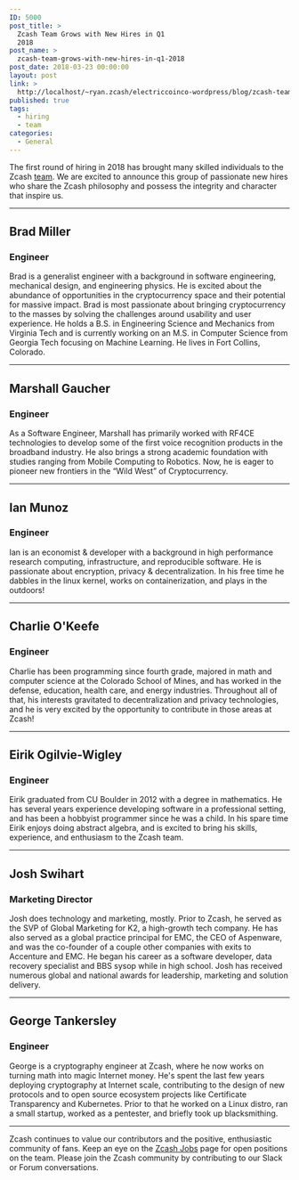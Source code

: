 ```yaml
---
ID: 5000
post_title: >
  Zcash Team Grows with New Hires in Q1
  2018
post_name: >
  zcash-team-grows-with-new-hires-in-q1-2018
post_date: 2018-03-23 00:00:00
layout: post
link: >
  http://localhost/~ryan.zcash/electriccoinco-wordpress/blog/zcash-team-grows-with-new-hires-in-q1-2018/
published: true
tags:
  - hiring
  - team
categories:
  - General
---
```

<p>The first round of hiring in 2018 has brought many skilled individuals to the Zcash <a class="reference external" href="https://z.cash/team.html">team</a>. We are excited to announce this group of passionate new hires who share the Zcash philosophy and possess the integrity and character that inspire us.</p>
<hr class="docutils">
<div class="new-hire-post section">
<h2>Brad Miller</h2>
<div class="section">
<h3>Engineer</h3>
<p>Brad is a generalist engineer with a background in software engineering, mechanical design, and engineering physics. He is excited about the abundance of opportunities in the cryptocurrency space and their potential for massive impact. Brad is most passionate about bringing cryptocurrency to the masses by solving the challenges around usability and user experience. He holds a B.S. in Engineering Science and Mechanics from Virginia Tech and is currently working on an M.S. in Computer Science from Georgia Tech focusing on Machine Learning. He lives in Fort Collins, Colorado.</p>
</div>
</div>
<hr class="docutils">
<div class="new-hire-post section">
<h2>Marshall Gaucher</h2>
<div class="section">
<h3>Engineer</h3>
<p>As a Software Engineer, Marshall has primarily worked with RF4CE technologies to develop some of the first voice recognition products in the broadband industry. He also brings a strong academic foundation with studies ranging from Mobile Computing to Robotics. Now, he is eager to pioneer new frontiers in the “Wild West” of Cryptocurrency.</p>
</div>
</div>
<hr class="docutils">
<div class="new-hire-post section">
<h2>Ian Munoz</h2>
<div class="section">
<h3>Engineer</h3>
<p>Ian is an economist &amp; developer with a background in high performance research computing, infrastructure, and reproducible software. He is passionate about encryption, privacy &amp; decentralization. In his free time he dabbles in the linux kernel, works on containerization, and plays in the outdoors!</p>
</div>
</div>
<hr class="docutils">
<div class="new-hire-post section">
<h2>Charlie O'Keefe</h2>
<div class="section">
<h3>Engineer</h3>
<p>Charlie has been programming since fourth grade, majored in math and computer science at the Colorado School of Mines, and has worked in the defense, education, health care, and energy industries. Throughout all of that, his interests gravitated to decentralization and privacy technologies, and he is very excited by the opportunity to contribute in those areas at Zcash!</p>
</div>
</div>
<hr class="docutils">
<div class="new-hire-post section">
<h2>Eirik Ogilvie-Wigley</h2>
<div class="section">
<h3>Engineer</h3>
<p>Eirik graduated from CU Boulder in 2012 with a degree in mathematics. He has several years experience developing software in a professional setting, and has been a hobbyist programmer since he was a child. In his spare time Eirik enjoys doing abstract algebra, and is excited to bring his skills, experience, and enthusiasm to the Zcash team.</p>
</div>
</div>
<hr class="docutils">
<div class="new-hire-post section">
<h2>Josh Swihart</h2>
<div class="section">
<h3>Marketing Director</h3>
<p>Josh does technology and marketing, mostly. Prior to Zcash, he served as the SVP of Global Marketing for K2, a high-growth tech company. He has also served as a global practice principal for EMC, the CEO of Aspenware, and was the co-founder of a couple other companies with exits to Accenture and EMC. He began his career as a software developer, data recovery specialist and BBS sysop while in high school. Josh has received numerous global and national awards for leadership, marketing and solution delivery.</p>
</div>
</div>
<hr class="docutils">
<div class="new-hire-post section">
<h2>George Tankersley</h2>
<div class="section">
<h3>Engineer</h3>
<p>George is a cryptography engineer at Zcash, where he now works on turning math into magic Internet money. He's spent the last few years deploying cryptography at Internet scale, contributing to the design of new protocols and to open source ecosystem projects like Certificate Transparency and Kubernetes. Prior to that he worked on a Linux distro, ran a small startup, worked as a pentester, and briefly took up blacksmithing.</p>
</div>
</div>
<hr class="docutils">
<p>Zcash continues to value our contributors and the positive, enthusiastic community of fans. Keep an eye on the <a href="https://z.cash/jobs/">Zcash Jobs</a> page for open positions on the team. Please join the Zcash community by contributing to our Slack or Forum conversations.</p>

